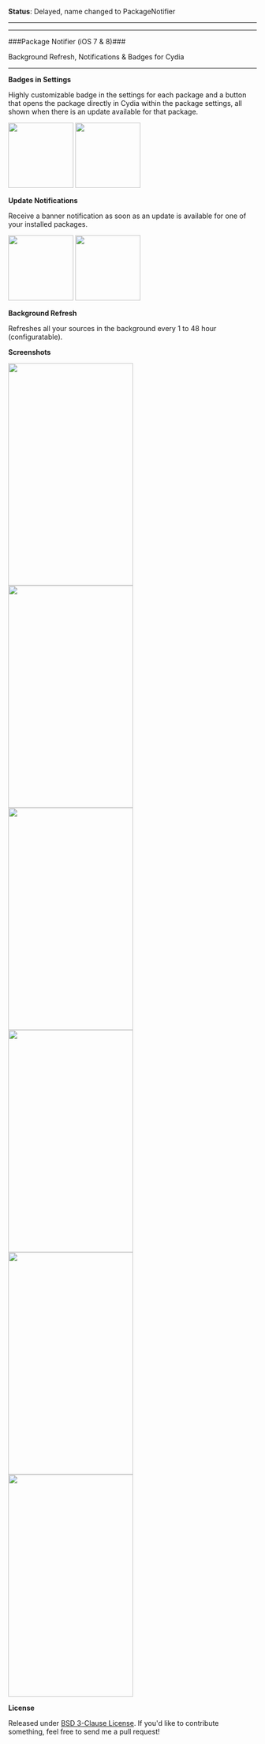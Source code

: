 **Status**: Delayed, name changed to PackageNotifier

---
---


###Package Notifier (iOS 7 & 8)###

Background Refresh, Notifications & Badges for Cydia

---

**Badges in Settings**

Highly customizable badge in the settings for each package and a button that opens the package directly in Cydia within the package settings, all shown when there is an update available for that package.

<img width="132" src="http://i.imgur.com/VzS6hA3.png"> <img width="132"  src="http://i.imgur.com/MWgZ6hY.png">

**Update Notifications** 

Receive a banner notification as soon as an update is available for one of your installed packages. 

<img width="132" src="http://i.imgur.com/qzFpOuA.png"> <img width="132"  src="http://i.imgur.com/xHrpHnw.png">


**Background Refresh** 

Refreshes all your sources in the background every 1 to 48 hour (configuratable).

**Screenshots**

<img src="http://i.imgur.com/WmCkXmR.png"  height="450" width="253" >
<img src="http://i.imgur.com/Fteb20N.png"  height="450" width="253" >
<img src="http://i.imgur.com/ujvv0pz.jpg"  height="450" width="253" >
<img src="http://i.imgur.com/O2hATGw.png"  height="450" width="253" >
<img src="http://i.imgur.com/bTxfxpA.png"  height="450" width="253" >
<img src="http://i.imgur.com/zev5GhU.png"  height="450" width="253" >



**License**

Released under [BSD 3-Clause License](https://tldrlegal.com/license/bsd-3-clause-license-%28revised%29).
If you'd like to contribute something, feel free to send me a pull request!
